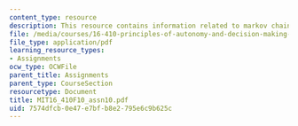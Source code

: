 ```yaml
---
content_type: resource
description: This resource contains information related to markov chains.
file: /media/courses/16-410-principles-of-autonomy-and-decision-making-fall-2010/7574dfcb0e47e7bfb8e2795e6c9b625c_MIT16_410F10_assn10.pdf
file_type: application/pdf
learning_resource_types:
- Assignments
ocw_type: OCWFile
parent_title: Assignments
parent_type: CourseSection
resourcetype: Document
title: MIT16_410F10_assn10.pdf
uid: 7574dfcb-0e47-e7bf-b8e2-795e6c9b625c
---
```


